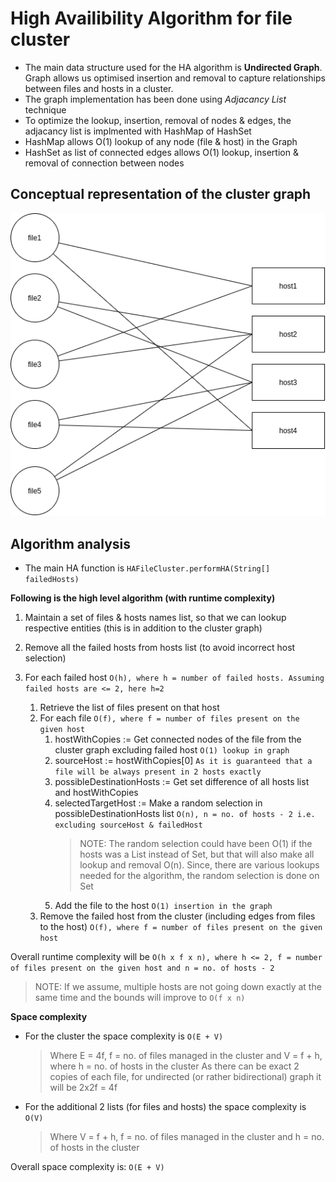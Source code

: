 # High Availibility Algorithm for file cluster
* The main data structure used for the HA algorithm is **Undirected Graph**. Graph allows us optimised insertion and removal to capture relationships between files and hosts in a cluster. 
* The graph implementation has been done using *Adjacancy List* technique
* To optimize the lookup, insertion, removal of nodes & edges, the adjacancy list is implmented with HashMap of HashSet
* HashMap allows O(1) lookup of any node (file & host) in the Graph
* HashSet as list of connected edges allows O(1) lookup, insertion & removal of connection between nodes

## Conceptual representation of the cluster graph
![Conceptual representation of cluster graph](https://raw.githubusercontent.com/soumadri/HAAlgorithm/master/HAGraph.png)

## Algorithm analysis
* The main HA function is <code>HAFileCluster.performHA(String[] failedHosts)</code>

**Following is the high level algorithm (with runtime complexity)**

1. Maintain a set of files & hosts names list, so that we can lookup respective entities (this is in addition to the cluster graph)
2. Remove all the failed hosts from hosts list (to avoid incorrect host selection)
3. For each failed host 
`O(h), where h = number of failed hosts. Assuming failed hosts are <= 2, here h=2 ` 
	
    1. Retrieve the list of files present on that host
	  2. For each file `O(f), where f = number of files present on the given host`
          1. hostWithCopies := Get connected nodes of the file from the cluster graph excluding failed host `O(1) lookup in graph`
          2. sourceHost := hostWithCopies[0] `As it is guaranteed that a file will be always present in 2 hosts exactly`
          3. possibleDestinationHosts := Get set difference of all hosts list and hostWithCopies
          4. selectedTargetHost := Make a random selection in possibleDestinationHosts list `O(n), n = no. of hosts - 2 i.e. excluding sourceHost & failedHost`
              > NOTE: The random selection could have been O(1) if the hosts was a List instead of Set, but that will also make all lookup and removal O(n). Since, there are various lookups needed for the algorithm, the random selection is done on Set
          5. Add the file to the host `O(1) insertion in the graph`
    3. Remove the failed host from the cluster (including edges from files to the host) `O(f), where f = number of files present on the given host`

Overall runtime complexity will be `O(h x f x n), where h <= 2, f = number of files present on the given host and n = no. of hosts - 2`
> NOTE: If we assume, multiple hosts are not going down exactly at the same time and the bounds will improve to `O(f x n)`

**Space complexity**
* For the cluster the space complexity is `O(E + V)`
    > Where E = 4f, f = no. of files managed in the cluster and V = f + h, where h = no. of hosts in the cluster
    > As there can be exact 2 copies of each file, for undirected (or rather bidirectional) graph it will be 2x2f = 4f
* For the additional 2 lists (for files and hosts) the space complexity is `O(V)`
    > Where V = f + h, f = no. of files managed in the cluster and h = no. of hosts in the cluster
    
 Overall space complexity is: `O(E + V)`
